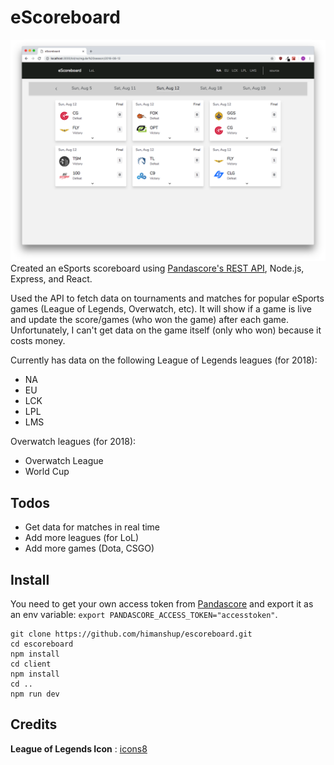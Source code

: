# eScoreboard

![Image 1](https://raw.githubusercontent.com/himanshup/escoreboard/master/screenshots/scoreboard.png)  
Created an eSports scoreboard using [Pandascore's REST API](https://pandascore.co/), Node.js, Express, and React.


Used the API to fetch data on tournaments and matches for popular eSports games (League of Legends, Overwatch, etc). It will show if a game is live and update the score/games (who won the game) after each game. Unfortunately, I can't get data on the game itself (only who won) because it costs money.

Currently has data on the following League of Legends leagues (for 2018): 
* NA
* EU
* LCK
* LPL
* LMS  

Overwatch leagues (for 2018):
* Overwatch League
* World Cup

## Todos
* Get data for matches in real time
* Add more leagues (for LoL)
* Add more games (Dota, CSGO)

## Install
You need to get your own access token from [Pandascore](https://pandascore.co) and export it as an env variable: `export PANDASCORE_ACCESS_TOKEN="accesstoken"`.

```
git clone https://github.com/himanshup/escoreboard.git
cd escoreboard
npm install
cd client
npm install
cd ..
npm run dev
```

## Credits
**League of Legends Icon** : [icons8](https://icons8.com/icon/31595/league-of-legends)
